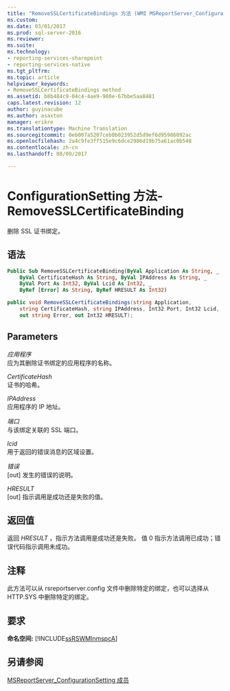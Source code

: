 ```yaml
---
title: "RemoveSSLCertificateBindings 方法 (WMI MSReportServer_ConfigurationSetting) |Microsoft 文档"
ms.custom: 
ms.date: 03/01/2017
ms.prod: sql-server-2016
ms.reviewer: 
ms.suite: 
ms.technology:
- reporting-services-sharepoint
- reporting-services-native
ms.tgt_pltfrm: 
ms.topic: article
helpviewer_keywords:
- RemoveSSLCertificateBindings method
ms.assetid: b8b484c9-04c4-4ae9-980e-67bbe5aa8481
caps.latest.revision: 12
author: guyinacube
ms.author: asaxton
manager: erikre
ms.translationtype: Machine Translation
ms.sourcegitcommit: 0eb007a5207ceb0b023952d5d9ef6d95986092ac
ms.openlocfilehash: 2a4c9fe3ff515e9c6dce2986d19b75a61ac0b548
ms.contentlocale: zh-cn
ms.lasthandoff: 08/09/2017

---
```

# <a name="configurationsetting-method---removesslcertificatebinding"></a>ConfigurationSetting 方法-RemoveSSLCertificateBinding
  删除 SSL 证书绑定。  
  
## <a name="syntax"></a>语法  
  
```vb  
Public Sub RemoveSSLCertificateBinding(ByVal Application As String, _  
    ByVal CertificateHash As String, ByVal IPAddress As String, _  
    ByVal Port As Int32, ByVal Lcid As Int32, _  
    ByRef [Error] As String, ByRef HRESULT As Int32)  
```  
  
```csharp  
public void RemoveSSLCertificateBindings(string Application,  
    string CertificateHash, string IPAddress, Int32 Port, Int32 Lcid,  
    out string Error, out Int32 HRESULT);  
```  
  
## <a name="parameters"></a>Parameters  
 *应用程序*  
 应为其删除证书绑定的应用程序的名称。  
  
 *CertificateHash*  
 证书的哈希。  
  
 *IPAddress*  
 应用程序的 IP 地址。  
  
 *端口*  
 与该绑定关联的 SSL 端口。  
  
 *lcid*  
 用于返回的错误消息的区域设置。  
  
 *错误*  
 [out] 发生的错误的说明。  
  
 *HRESULT*  
 [out] 指示调用是成功还是失败的值。  
  
## <a name="return-value"></a>返回值  
 返回 *HRESULT* ，指示方法调用是成功还是失败。 值 0 指示方法调用已成功；错误代码指示调用未成功。  
  
## <a name="remarks"></a>注释  
 此方法可以从 rsreportserver.config 文件中删除特定的绑定，也可以选择从 HTTP.SYS 中删除特定的绑定。  
  
## <a name="requirements"></a>要求  
 **命名空间:** [!INCLUDE[ssRSWMInmspcA](../../includes/ssrswminmspca-md.md)]  
  
## <a name="see-also"></a>另请参阅  
 [MSReportServer_ConfigurationSetting 成员](../../reporting-services/wmi-provider-library-reference/msreportserver-configurationsetting-members.md)  
  
  
